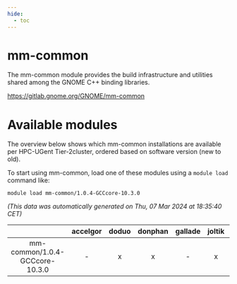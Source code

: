 ```yaml
---
hide:
  - toc
---
```


mm-common
=========


The mm-common module provides the build infrastructure and utilities shared among the GNOME C++ binding libraries.

https://gitlab.gnome.org/GNOME/mm-common
# Available modules


The overview below shows which mm-common installations are available per HPC-UGent Tier-2cluster, ordered based on software version (new to old).

To start using mm-common, load one of these modules using a `module load` command like:

```shell
module load mm-common/1.0.4-GCCcore-10.3.0
```

*(This data was automatically generated on Thu, 07 Mar 2024 at 18:35:40 CET)*  

| |accelgor|doduo|donphan|gallade|joltik|skitty|
| :---: | :---: | :---: | :---: | :---: | :---: | :---: |
|mm-common/1.0.4-GCCcore-10.3.0|-|x|x|-|x|x|
